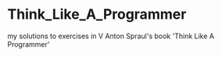 # Think_Like_A_Programmer
my solutions to exercises in V Anton Spraul's book 'Think Like A Programmer'
